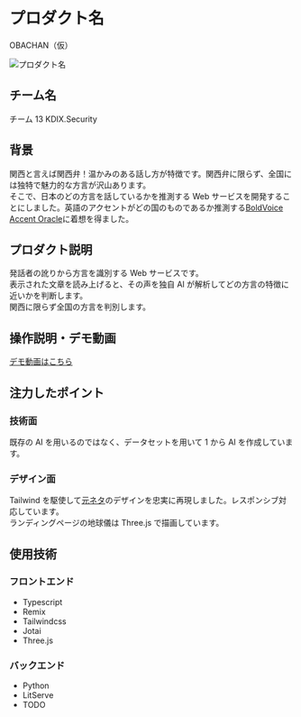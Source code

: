 # プロダクト名

OBACHAN（仮）

![プロダクト名](https://kc3.me/cms/wp-content/uploads/2024/11/hack25-eyecatch.png)

<!-- プロダクト名・イメージ画像を差し変えてください -->

## チーム名

チーム 13 KDIX.Security

## 背景

関西と言えば関西弁！温かみのある話し方が特徴です。関西弁に限らず、全国には独特で魅力的な方言が沢山あります。  
そこで、日本のどの方言を話しているかを推測する Web サービスを開発することにしました。英語のアクセントがどの国のものであるか推測する[BoldVoice Accent Oracle](https://start.boldvoice.com/accent-oracle)に着想を得ました。

## プロダクト説明

発話者の訛りから方言を識別する Web サービスです。  
表示された文章を読み上げると、その声を独自 AI が解析してどの方言の特徴に近いかを判断します。  
関西に限らず全国の方言を判別します。

## 操作説明・デモ動画

[デモ動画はこちら](https://www.youtube.com/watch?v=dQw4w9WgXcQ)

<!-- 開発したプロダクトの操作説明について入力してください。また、操作説明デモ動画があれば、埋め込みやリンクを記載してください -->

## 注力したポイント

### 技術面

<!-- @kerthical -->

既存の AI を用いるのではなく、データセットを用いて 1 から AI を作成しています。

### デザイン面

Tailwind を駆使して[元ネタ](https://start.boldvoice.com/accent-oracle)のデザインを忠実に再現しました。レスポンシブ対応しています。  
ランディングページの地球儀は Three.js で描画しています。

## 使用技術

### フロントエンド

- Typescript
- Remix
- Tailwindcss
- Jotai
- Three.js

### バックエンド

<!-- @kerthical -->

- Python
- LitServe
- TODO
